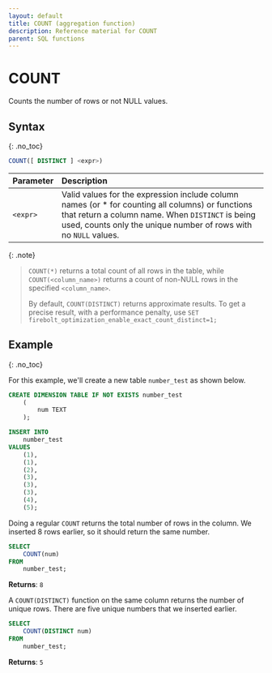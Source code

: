 ```yaml
---
layout: default
title: COUNT (aggregation function)
description: Reference material for COUNT
parent: SQL functions
---
```



# COUNT

Counts the number of rows or not NULL values.

## Syntax
{: .no_toc}

```sql
COUNT([ DISTINCT ] <expr>)
```

| Parameter | Description                                                                                                                                                                                                           |
| :--------- | :--------------------------------------------------------------------------------------------------------------------------------------------------------------------------------------------------------------------- |
| `<expr>`  | Valid values for the expression include column names (or \* for counting all columns) or functions that return a column name. When `DISTINCT` is being used, counts only the unique number of rows with no `NULL` values. |

{: .note}
> `COUNT(*)` returns a total count of all rows in the table, while `COUNT(<column_name>)` returns a count of non-NULL rows in the specified `<column_name>`.
>
> By default, `COUNT(DISTINCT)` returns approximate results. To get a precise result, with a performance penalty, use `SET firebolt_optimization_enable_exact_count_distinct=1;`

## Example
{: .no_toc}

For this example, we'll create a new table `number_test` as shown below.&#x20;

```sql
CREATE DIMENSION TABLE IF NOT EXISTS number_test
	(
		num TEXT
	);

INSERT INTO
	number_test
VALUES
	(1),
	(1),
	(2),
	(3),
	(3),
	(3),
	(4),
	(5);
```

Doing a regular `COUNT` returns the total number of rows in the column. We inserted 8 rows earlier, so it should return the same number.

```sql
SELECT
	COUNT(num)
FROM
	number_test;
```

**Returns**: `8`

A `COUNT(DISTINCT)` function on the same column returns the number of unique rows. There are five unique numbers that we inserted earlier.&#x20;

```sql
SELECT
	COUNT(DISTINCT num)
FROM
	number_test;
```

**Returns**: `5`
